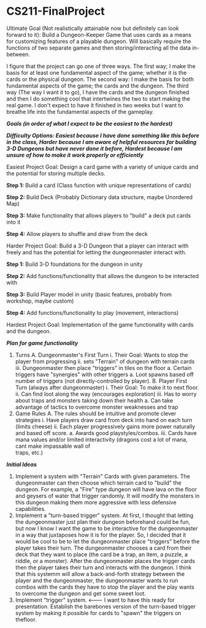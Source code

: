 # CS211-FinalProject

Ultimate Goal (Not realistically attainable now but definitely can look forward to it): Build a Dungeon-Keeper Game that uses cards as a means for customizing features of a playable dungeon. Will basically require the functions of two separate games and then storing/interacting all the data in-between.

I figure that the project can go one of three ways. The first way; I make the basis for at least one fundamental aspect of the game; whether it is the cards or the physical dungeon. The second way: I make the basis for both fundamental aspects of the game; the cards and the dungeon. The third way (The way I want it to go), I have the cards and the dungeon finished and then I do something cool that intertwines the two to start making the real game. I don't expect to have it finished in two weeks but I want to breathe life into the fundamental aspects of the gameplay.

***Goals (in order of what I expect to be the easiest to the hardest)***

***Difficulty Options: Easiest because I have done something like this before in the class, Harder because I am aware of helpful resources for building 3-D Dungeons but have never done it before, Hardest because I am unsure of how to make it work properly or efficiently***

Easiest Project Goal: Design a card game with a variety of unique cards and the potential for storing multiple decks.

**Step 1:** Build a card (Class function with unique representations of cards)

**Step 2:** Build Deck (Probably Dictionary data structure, maybe Unordered Map)

**Step 3:** Make functionality that allows players to "build" a deck put cards into it

**Step 4:** Allow players to shuffle and draw from the deck

Harder Project Goal: Build a 3-D Dungeon that a player can interact with freely and has the potential for letting the dungeonmaster interact with. 

**Step 1:** Build 3-D foundations for the dungeon in unity

**Step 2:** Add functions/functionality that allows the dungeon to be interacted with

**Step 3:** Build Player model in unity (basic features, probably from workshop, maybe custom)

**Step 4:** Add functions/functionality to play (movement, interactions)

Hardest Project Goal: Implementation of the game functionality with cards and the dungeon.

***Plan for game functionality***

1. Turns
  A. Dungeonmaster's First Turn
    i. Their Goal: Wants to stop the player from progressing
    ii. sets "Terrain" of dungeon with terrain cards
    iii. Dungeonmaster then place "triggers" in tiles on the floor
      a. Certain triggers have "synergies" with other triggers
      a. Loot spawns based off number of triggers (not directly-controlled by player).
  B. Player First Turn (always after dungeonmaster)
    i. Their Goal: To make it to next floor.
    ii. Can find loot along the way (encourages exploration)
    iii. Has to worry about traps and monsters taking down their health
      a. Can take advantage of tactics to overcome monster weaknesses and trap 
2. Game Rules
  A. The rules should be intuitive and promote clever strategies
    i. Have players draw card from deck into hand on each turn (limits cheese)
    ii. Each player progressively gains more power naturally and based off score.
      a. Awards good playstyles/combos.
    iii. Cards have mana values and/or limited interactivity (dragons cost a lot of mana, cant make impassable wall of     
        traps, etc.)
        
***Initial Ideas*** 

1. Implement a system with "Terrain" Cards with given parameters. 
The dungeonmaster can then choose which terrain card to "build" the dungeon. For example, a "Fire" type dungeon will have lava on the floor and geysers of water that trigger randomly. It will modify the monsters in this dungeon making them more aggressive with less defensive capabilities.
2. Implement a "turn-based trigger" system. 
At first, I thought that letting the dungeonmaster just plan their dungeon beforehand could be fun, but now I know I want the game to be interactive for the dungeonmaster in a way that juxtaposes how it is for the player. So, I decided that it would be cool to be to let the dungeonmaster place "triggers" before the player takes their turn. The dungeonmaster chooses a card from their deck that they want to place (the card be a trap, an item, a puzzle, a riddle, or a monster). After the dungeonmaster places the trigger cards then the player takes their turn and interacts with the dungeon. I think that this systemm will allow a back-and-forth strategy between the player and the dungeonmaster, the dungeonmaster wants to run combos with the cards they have to stop the player and the play wants to overcome the dungeon and get some sweet loot.
3. Implement "trigger" system. <--- I want to have this ready for presentation.
Establish the barebones version of the turn-based trigger system by making it possible for cards to "spawn" the triggers on thefloor.
